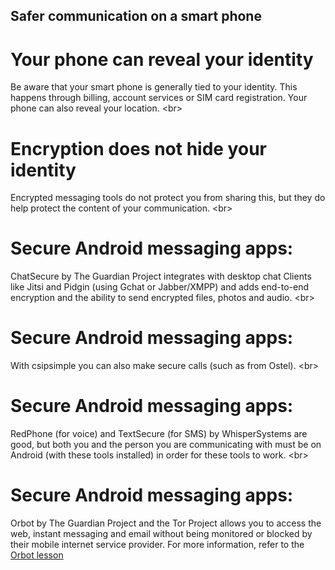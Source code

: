 
## Safer communication on a smart phone

# Your phone can reveal your identity
Be aware that your smart phone is generally tied to your identity. This happens through billing, account services or SIM card registration. Your phone can also reveal your location.
&lt;br&gt;
# Encryption does not hide your identity
Encrypted messaging tools do not protect you from sharing this, but they do help protect the content of your communication.
&lt;br&gt;
# Secure Android messaging apps:
ChatSecure by The Guardian Project integrates with desktop chat Clients like Jitsi and Pidgin (using Gchat or Jabber/XMPP) and adds end-to-end encryption and the ability to send encrypted files, photos and audio.
&lt;br&gt;
# Secure Android messaging apps:
With csipsimple you can also make secure calls (such as from Ostel).
&lt;br&gt;
# Secure Android messaging apps:
RedPhone (for voice) and TextSecure (for SMS) by WhisperSystems are good, but both you and the person you are communicating with must be on Android (with these tools installed) in order for these tools to work.
&lt;br&gt;
# Secure Android messaging apps:
Orbot by The Guardian Project and the Tor Project allows you to access the web, instant messaging and email without being monitored or blocked by their mobile internet service provider. For more information, refer to the [Orbot lesson](topics/tool-10-orbot/0-getting-started/1-1-intro.md)
